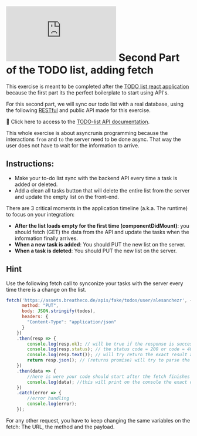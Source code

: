 # ![alt text](https://assets.breatheco.de/apis/img/images.php?blob&random&cat=icon&tags=breathecode,32) Second Part of the TODO list, adding fetch

This exercise is meant to be completed after the [TODO list react application](https://projects.breatheco.de/d/todo-list#readme) because the first part its the perfect boilerplate to start using API's.

For this second part, we will sync our todo list with a real database, using the following [RESTful](https://content.breatheco.de/lesson/understanding-rest-apis) and public API made for this exercise.

🔗 Click here to access to the [TODO-list API documentation](http://assets.breatheco.de/apis/fake/todos/).

This whole exercise is about asyncrunis programming because the interactions `from` and `to` the server need to be done async. That way the user does not have to wait for the information to arrive.

## Instructions:

- Make your to-do list sync with the backend API every time a task is added or deleted.
- Add a clean all tasks button that will delete the entire list from the server and update the empty list on the front-end.

There are 3 critical moments in the application timeline (a.k.a. The runtime) to focus on your integration:
- **After the list loads empty for the first time (componentDidMount)**: you should fetch (GET) the data from the API and update the tasks when the information finally arrives.
- **When a new task is added**: You should PUT the new list on the server.
- **When a task is deleted**: You should PUT the new list on the server.

## Hint

Use the following fetch call to synconize your tasks with the server every time there is a change on the list.

```js
fetch('https://assets.breatheco.de/apis/fake/todos/user/alesanchezr', {
      method: "PUT",
      body: JSON.stringify(todos),
      headers: {
        "Content-Type": "application/json"
      }
    })
    .then(resp => {
        console.log(resp.ok); // will be true if the response is successfull
        console.log(resp.status); // the status code = 200 or code = 400 etc.
        console.log(resp.text()); // will try return the exact result as string
        return resp.json(); // (returns promise) will try to parse the result as json as return a promise that you can .then for results
    })
    .then(data => {
        //here is were your code should start after the fetch finishes
        console.log(data); //this will print on the console the exact object received from the server
    })
    .catch(error => {
        //error handling
        console.log(error);
    });
```

For any other request, you have to keep changing the same variables on the fetch: The URL, the method and the payload.
